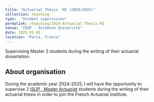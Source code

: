 ```yaml
---
title: "Actuarial Thesis  M2 (2024/2025)"
collection: teaching
type:  "Student supervision"
permalink: /teaching/2024-Actuarial-Thesis-M2
venue: "ISUP - Sorbonne Université"
date: 2025-01-01
location: "Paris, France"
---
```


Supervising Master 2 students during the writing of their actuarial dissertation.


## About organisation


During the academic year 2024-2025, I will have the opportunity to supervise 2 [ISUP , Master Actuariat](https://isup.sorbonne-universite.fr/) students during the writing of their actuarial thesis in order to join the French Actuariat Institute.







  
  
